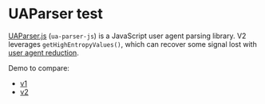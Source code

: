 # UAParser test

[UAParser.js](https://uaparser.dev/) (`ua-parser-js`) is a JavaScript user agent parsing library. V2 leverages `getHighEntropyValues()`, which can recover some signal lost with [user agent reduction](https://developers.google.com/privacy-sandbox/protections/user-agent).

Demo to compare:

- [v1](./v1.html)
- [v2](./v2.html)
